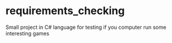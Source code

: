 # requirements_checking
Small project in C# language for testing if you computer run some interesting games

